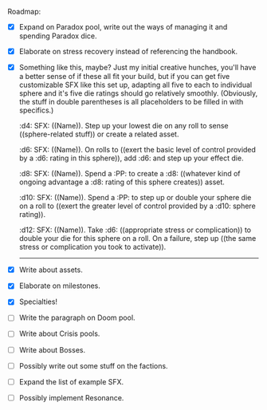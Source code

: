 Roadmap:
- [x] Expand on Paradox pool, write out the ways of managing it and spending Paradox dice.
- [x] Elaborate on stress recovery instead of referencing the handbook.
- [x]
  Something like this, maybe? Just my initial creative hunches, you'll have a better sense of if these all fit your build, but if you can get five customizable SFX like this set up, adapting all five to each to individual sphere and it's five die ratings should go relatively smoothly. (Obviously, the stuff in double parentheses is all placeholders to be filled in with specifics.)

    <!-- ---  -->
    :d4:
    SFX: ((Name)). Step up your lowest die on any roll to sense ((sphere-related stuff)) or create a related asset.

    :d6:
    SFX: ((Name)). On rolls to ((exert the basic level of control provided by a :d6: rating in this sphere)), add :d6: and step up your effect die.

    :d8:
    SFX: ((Name)). Spend a :PP: to create a :d8: ((whatever kind of ongoing advantage a :d8: rating of this sphere creates)) asset.

    :d10:
    SFX: ((Name)). Spend a :PP: to step up or double your sphere die on a roll to ((exert the greater level of control provided by a :d10: sphere rating)).

    :d12:
    SFX: ((Name)). Take :d6: ((appropriate stress or complication)) to double your die for this sphere on a roll. On a failure, step up ((the same stress or complication you took to activate)). 

    ---
- [x] Write about assets.
- [x] Elaborate on milestones.
- [x] Specialties!
- [ ] Write the paragraph on Doom pool.
- [ ] Write about Crisis pools.
- [ ] Write about Bosses.
- [ ] Possibly write out some stuff on the factions.
- [ ] Expand the list of example SFX.
- [ ] Possibly implement Resonance.
